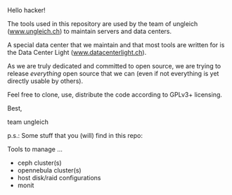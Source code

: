 Hello hacker!

The tools used in this repository are used by the team of ungleich
(www.ungleich.ch) to maintain servers and data centers.

A special data center that we maintain and that most tools are written
for is the Data Center Light (www.datacenterlight.ch).

As we are truly dedicated and committed to open source, we are trying
to release *everything* open source that we can (even if not
everything is yet directly usable by others).

Feel free to clone, use, distribute the code according to GPLv3+
licensing.

Best,

team ungleich

p.s.: Some stuff that you (will) find in this repo:

Tools to manage ...

- ceph cluster(s)
- opennebula cluster(s)
- host disk/raid configurations
- monit
